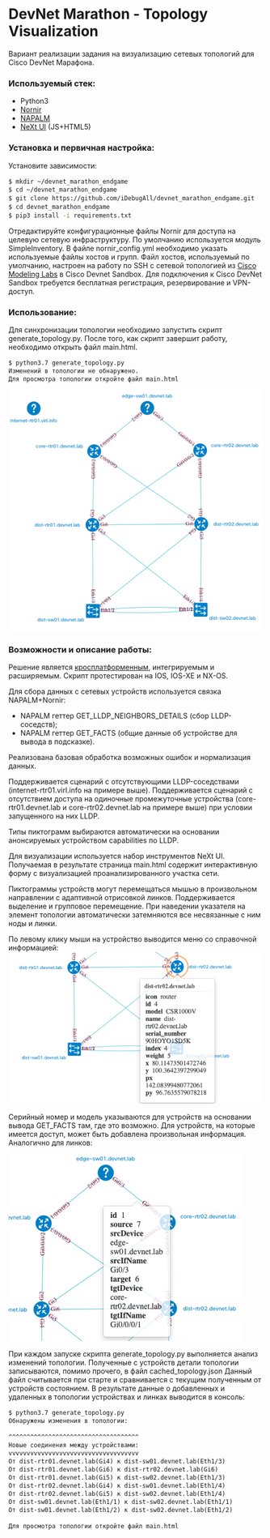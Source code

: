 # DevNet Marathon - Topology Visualization
Вариант реализации задания на визуализацию сетевых топологий для Cisco DevNet Марафона.

### Используемый стек:
  - Python3
  - [Nornir](https://nornir.readthedocs.io/en/latest/)
  - [NAPALM](https://napalm.readthedocs.io/en/latest/)
  - [NeXt UI](https://developer.cisco.com/site/neXt/) (JS+HTML5)

### Установка и первичная настройка:
Установите зависимости:
```sh
$ mkdir ~/devnet_marathon_endgame
$ cd ~/devnet_marathon_endgame
$ git clone https://github.com/iDebugAll/devnet_marathon_endgame.git
$ cd devnet_marathon_endgame
$ pip3 install -i requirements.txt
```
Отредактируйте конфигурационные файлы Nornir для доступа на целевую сетевую инфраструктуру.
По умолчанию используется модуль SimpleInventory.
В файле nornir_config.yml необходимо указать используемые файлы хостов и групп.
Файл хостов, используемый по умолчанию, настроен на работу по SSH с сетевой топологией из [Cisco Modeling Labs](https://devnetsandbox.cisco.com/RM/Diagram/Index/685f774a-a5d6-4df5-a324-3774217d0e6b?diagramType=Topology) в Cisco Devnet Sandbox.
Для подключения к Cisco DevNet Sandbox требуется бесплатная регистрация, резервирование и VPN-доступ.

### Использование:
Для синхронизации топологии необходимо запустить скрипт generate_topology.py.
После того, как скрипт завершит работу, необходимо открыть файл main.html.
```
$ python3.7 generate_topology.py 
Изменений в топологии не обнаружено.
Для просмотра топологии откройте файл main.html
```

![sample_topology](/samples/sample_topology.png)

### Возможности и описание работы:

Решение является [кросплатформенным](https://napalm.readthedocs.io/en/latest/support/), интегрируемым и расширяемым.
Скрипт протестирован на IOS, IOS-XE и NX-OS.

Для сбора данных с сетевых устройств используется связка NAPALM+Nornir:
  - NAPALM геттер GET_LLDP_NEIGHBORS_DETAILS (сбор LLDP-соседств);
  - NAPALM геттер GET_FACTS (общие данные об устройстве для вывода в подсказке).

Реализована базовая обработка возможных ошибок и нормализация данных.

Поддерживается сценарий с отсутствующими LLDP-соседствами (internet-rtr01.virl.info на примере выше).
Поддерживается сценарий с отсутствием доступа на одиночные промежуточные устройства (core-rtr01.devnet.lab и core-rtr02.devnet.lab на примере выше) при условии запущенного на них LLDP.

Типы пиктограмм выбираются автоматически на основании анонсируемых устройством capabilities по LLDP.

Для визуализации используется набор инструментов NeXt UI. Получаемая в результате страница main.html содержит интерактивную форму с визуализацией проанализированного участка сети.

Пиктограммы устройств могут перемещаться мышью в произвольном направлении с адаптивной отрисовкой линков. Поддерживается выделение и групповое перемещение.
При наведении указателя на элемент топологии автоматически затемняются все несвязанные с ним ноды и линки.

По левому клику мыши на устройство выводится меню со справочной информацией:
![node_details](/samples/sample_node_details.png)

Серийный номер и модель указываются для устройств на основании вывода GET_FACTS там, где это возможно.
Для устройств, на которые имеется доступ, может быть добавлена произвольная информация.
Аналогично для линков:

![node_details](/samples/sample_link_details.png)

При каждом запуске скрипта generate_topology.py выполняется анализ изменений топологии.
Полученные с устройств детали топологии записываются, помимо прочего, в файл cached_topology.json
Данный файл считывается при старте и сравнивается с текущим полученным от устройств состоянием.
В результате данные о добавленных и удаленных в топологии устройствах и линках выводится в консоль:

```
$ python3.7 generate_topology.py 
Обнаружены изменения в топологии:

^^^^^^^^^^^^^^^^^^^^^^^^^^^^^^^^^^^^
Новые соединения между устройствами:
vvvvvvvvvvvvvvvvvvvvvvvvvvvvvvvvvvvv
От dist-rtr01.devnet.lab(Gi4) к dist-sw01.devnet.lab(Eth1/3)
От dist-rtr01.devnet.lab(Gi6) к dist-rtr02.devnet.lab(Gi6)
От dist-rtr01.devnet.lab(Gi5) к dist-sw02.devnet.lab(Eth1/3)
От dist-rtr02.devnet.lab(Gi4) к dist-sw01.devnet.lab(Eth1/4)
От dist-rtr02.devnet.lab(Gi5) к dist-sw02.devnet.lab(Eth1/4)
От dist-sw01.devnet.lab(Eth1/1) к dist-sw02.devnet.lab(Eth1/1)
От dist-sw01.devnet.lab(Eth1/2) к dist-sw02.devnet.lab(Eth1/2)

Для просмотра топологии откройте файл main.html
```



